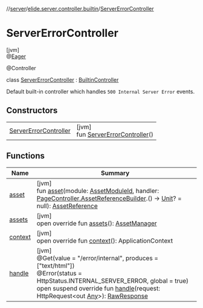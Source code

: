 //[server](../../../index.md)/[elide.server.controller.builtin](../index.md)/[ServerErrorController](index.md)

# ServerErrorController

[jvm]\
@[Eager](../../elide.server.annotations/-eager/index.md)

@Controller

class [ServerErrorController](index.md) : [BuiltinController](../-builtin-controller/index.md)

Default built-in controller which handles `500 Internal Server Error` events.

## Constructors

| | |
|---|---|
| [ServerErrorController](-server-error-controller.md) | [jvm]<br>fun [ServerErrorController](-server-error-controller.md)() |

## Functions

| Name | Summary |
|---|---|
| [asset](../../elide.server.controller/-page-controller/asset.md) | [jvm]<br>fun [asset](../../elide.server.controller/-page-controller/asset.md)(module: [AssetModuleId](../../elide.server/index.md#-803173189%2FClasslikes%2F-1343588467), handler: [PageController.AssetReferenceBuilder](../../elide.server.controller/-page-controller/-asset-reference-builder/index.md).() -&gt; [Unit](https://kotlinlang.org/api/latest/jvm/stdlib/kotlin/-unit/index.html)? = null): [AssetReference](../../elide.server.assets/-asset-reference/index.md) |
| [assets](../../elide.server.controller/-page-controller/assets.md) | [jvm]<br>open override fun [assets](../../elide.server.controller/-page-controller/assets.md)(): [AssetManager](../../elide.server.assets/-asset-manager/index.md) |
| [context](../../elide.server.controller/-page-controller/context.md) | [jvm]<br>open override fun [context](../../elide.server.controller/-page-controller/context.md)(): ApplicationContext |
| [handle](handle.md) | [jvm]<br>@Get(value = &quot;/error/internal&quot;, produces = [&quot;text/html&quot;])<br>@Error(status = HttpStatus.INTERNAL_SERVER_ERROR, global = true)<br>open suspend override fun [handle](handle.md)(request: HttpRequest&lt;out [Any](https://kotlinlang.org/api/latest/jvm/stdlib/kotlin/-any/index.html)&gt;): [RawResponse](../../elide.server/index.md#852884585%2FClasslikes%2F-1343588467) |
